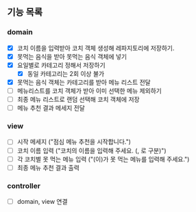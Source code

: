 ## 기능 목록
### domain
 - [x] 코치 이름을 입력받아 코치 객체 생성해 레파지토리에 저장하기.
 - [x] 못먹는 음식을 받아 못먹는 음식 객체에 넣기
 - [x] 요일별로 카테고리 정해서 저장하기
   - [x] 동일 카테고리는 2회 이상 불가
 - [x] 못먹는 음식 객체는 카테고리를 받아 메뉴 리스트 전달
 - [ ] 메뉴리스트를 코치 객체가 받아 이미 선택한 메뉴 제외하기
 - [ ] 최종 메뉴 리스트로 랜덤 선택해 코치 객체에 저장
 - [ ] 메뉴 추천 결과 메세지 전달
### view
 - [ ] 시작 메세지 ("점심 메뉴 추천을 시작합니다.")
 - [ ] 코치 이름 입력 ("코치의 이름을 입력해 주세요. (, 로 구분)")
 - [ ] 각 코치별 못 먹는 메뉴 입력 ("(이)가 못 먹는 메뉴를 입력해 주세요.")
 - [ ] 최종 메뉴 추천 결과 출력
### controller
 - [ ] domain, view 연결